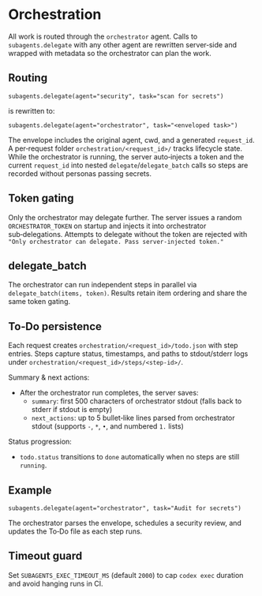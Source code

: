 # Orchestration

All work is routed through the `orchestrator` agent. Calls to `subagents.delegate` with any other agent are rewritten server‑side and wrapped with metadata so the orchestrator can plan the work.

## Routing

```
subagents.delegate(agent="security", task="scan for secrets")
```

is rewritten to:

```
subagents.delegate(agent="orchestrator", task="<enveloped task>")
```

The envelope includes the original agent, cwd, and a generated `request_id`. A per‑request folder `orchestration/<request_id>/` tracks lifecycle state. While the orchestrator is running, the server auto‑injects a token and the current `request_id` into nested `delegate`/`delegate_batch` calls so steps are recorded without personas passing secrets.

## Token gating

Only the orchestrator may delegate further. The server issues a random `ORCHESTRATOR_TOKEN` on startup and injects it into orchestrator sub‑delegations. Attempts to delegate without the token are rejected with `"Only orchestrator can delegate. Pass server-injected token."`

## delegate_batch

The orchestrator can run independent steps in parallel via `delegate_batch(items, token)`. Results retain item ordering and share the same token gating.

## To‑Do persistence

Each request creates `orchestration/<request_id>/todo.json` with step entries. Steps capture status, timestamps, and paths to stdout/stderr logs under `orchestration/<request_id>/steps/<step-id>/`.

Summary & next actions:
- After the orchestrator run completes, the server saves:
  - `summary`: first 500 characters of orchestrator stdout (falls back to stderr if stdout is empty)
  - `next_actions`: up to 5 bullet‑like lines parsed from orchestrator stdout (supports `-`, `*`, `•`, and numbered `1.` lists)

Status progression:
- `todo.status` transitions to `done` automatically when no steps are still `running`.

## Example

```
subagents.delegate(agent="orchestrator", task="Audit for secrets")
```

The orchestrator parses the envelope, schedules a security review, and updates the To‑Do file as each step runs.

## Timeout guard

Set `SUBAGENTS_EXEC_TIMEOUT_MS` (default `2000`) to cap `codex exec` duration and avoid hanging runs in CI.
